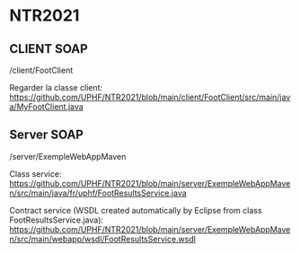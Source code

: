 # NTR2021


## CLIENT SOAP

/client/FootClient

Regarder la classe client:  https://github.com/UPHF/NTR2021/blob/main/client/FootClient/src/main/java/MyFootClient.java


## Server SOAP 

/server/ExempleWebAppMaven

Class service: https://github.com/UPHF/NTR2021/blob/main/server/ExempleWebAppMaven/src/main/java/fr/uphf/FootResultsService.java

Contract service (WSDL created automatically by Eclipse from class FootResultsService.java): https://github.com/UPHF/NTR2021/blob/main/server/ExempleWebAppMaven/src/main/webapp/wsdl/FootResultsService.wsdl
